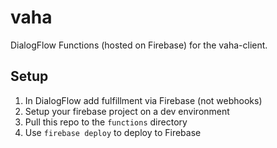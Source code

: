 # vaha
DialogFlow Functions (hosted on Firebase) for the vaha-client.

## Setup
1) In DialogFlow add fulfillment via Firebase (not webhooks)
2) Setup your firebase project on a dev environment
3) Pull this repo to the `functions` directory
5) Use `firebase deploy` to deploy to Firebase
